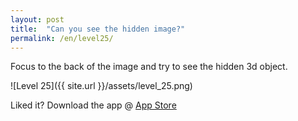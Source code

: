 ```yaml
---
layout: post
title:  "Can you see the hidden image?"
permalink: /en/level25/
---
```

Focus to the back of the image and try to see the hidden 3d object.

![Level 25]({{ site.url }}/assets/level_25.png)

Liked it? Download the app @ [App Store][app_store] 

[app_store]: http://appstore.com